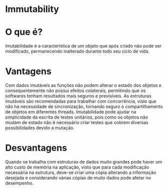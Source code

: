 # Immutability

# O que é?

Imutabilidade é a característica de um objeto que após criado não pode ser modificado, permanecendo inalterado durante todo seu ciclo de vida. 

# Vantagens

Com dados imutáveis as funções não podem alterar o estado dos objetos e consequentemente não possui efeitos colaterais, permitindo que os softwares tenham resultados mais seguros e previsíveis. As estruturas imutáveis são recomendadas para trabalhar com concorrência, visto que não há necessidade de sincronização, tornando seguro o compartilhamento de objetos em diferentes threads. Imutabilidade pode ajudar na simplicidade da escrita de testes unitários, pois como os objetos não mudam de estado não é necessário criar testes que cobrem diversas possibilidades devido a mutação.

# Desvantagens

Quando se trabalha com estruturas de dados muito grandes pode haver um alto custo de memória na aplicação, visto que para cada modificação necessária na estrutura, deve-se criar uma cópia alterando a informação desejada e considerando várias cópias de muito dados pode afetar no desempenho.